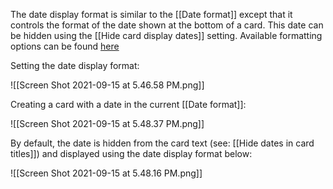 
The date display format is similar to the [[Date format]] except that it controls the format of the date shown at the bottom of a card. This date can be hidden using the [[Hide card display dates]] setting. Available formatting options can be found [here](https://momentjs.com/docs/#/displaying/format/)

Setting the date display format:

![[Screen Shot 2021-09-15 at 5.46.58 PM.png]]

Creating a card with a date in the current [[Date format]]:

![[Screen Shot 2021-09-15 at 5.48.37 PM.png]]

By default, the date is hidden from the card text (see: [[Hide dates in card titles]]) and displayed using the date display format below:

![[Screen Shot 2021-09-15 at 5.48.16 PM.png]]